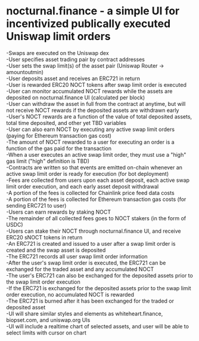 # nocturnal.finance - a simple UI for incentivized publically executed Uniswap limit orders

-Swaps are executed on the Uniswap dex  
-User specifies asset trading pair by contract addresses  
-User sets the swap limit(s) of the asset pair (Uniswap Router -> amountoutmin)  
-User deposits asset and receives an ERC721 in return  
-User is rewarded ERC20 NOCT tokens after swap limit order is executed  
-User can monitor accumulated NOCT rewards while the assets are deposited on nocturnal.finance UI (calculated per block)  
-User can withdraw the asset in full from the contract at anytime, but will not receive NOCT rewards if the deposited assets are withdrawn early   
-User's NOCT rewards are a function of the value of total deposited assets, total time deposited, and other yet TBD variables  
-User can also earn NOCT by executing any active swap limit orders (paying for Ethereum transaction gas cost)  
-The amount of NOCT rewarded to a user for executing an order is a function of the gas paid for the transaction  
-When a user executes an active swap limit order, they must use a "high" gas limit ("high" definition is TBD)  
-Contracts are written so that events are emitted on-chain whenever an active swap limit order is ready for execution (for bot deployment)  
-Fees are collected from users upon each asset deposit, each active swap limit order execution, and each early asset deposit withdrawal  
-A portion of the fees is collected for Chainlink price feed data costs  
-A portion of the fees is collected for Ethereum transaction gas costs (for sending ERC721 to user)  
-Users can earn rewards by staking NOCT  
-The remainder of all collected fees goes to NOCT stakers (in the form of USDC)  
-Users can stake their NOCT through nocturnal.finance UI, and receive ERC20 sNOCT tokens in return  
-An ERC721 is created and issued to a user after a swap limit order is created and the swap asset is deposited  
-The ERC721 records all user swap limit order information  
-After the user's swap limit order is executed, the ERC721 can be exchanged for the traded asset and any accumulated NOCT  
-The user's ERC721 can also be exchanged for the deposited assets prior to the swap limit order execution  
-If the ERC721 is exchanged for the deposited assets prior to the swap limit order execution, no accumulated NOCT is rewarded    
-The ERC721 is burned after it has been exchanged for the traded or deposited asset  
-UI will share similar styles and elements as whiteheart.finance, biopset.com, and uniswap.org UIs  
-UI will include a realtime chart of selected assets, and user will be able to select limits with cursor on chart  
